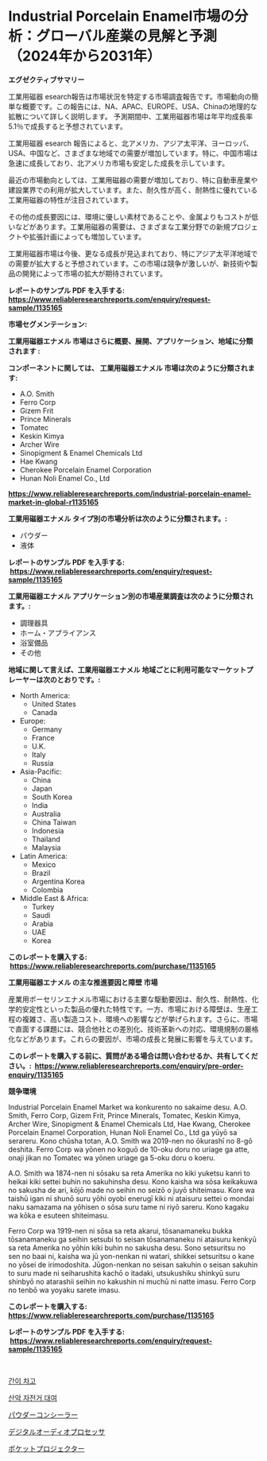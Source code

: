 <p><h1>Industrial Porcelain Enamel市場の分析：グローバル産業の見解と予測（2024年から2031年）</h1></p><p><strong>エグゼクティブサマリー</strong></p>
<p><p>工業用磁器 esearch報告は市場状況を特定する市場調査報告です。市場動向の簡単な概要です。この報告には、NA、APAC、EUROPE、USA、Chinaの地理的な拡散について詳しく説明します。 予測期間中、工業用磁器市場は年平均成長率5.1％で成長すると予想されています。</p><p>工業用磁器 esearch 報告によると、北アメリカ、アジア太平洋、ヨーロッパ、USA、中国など、さまざまな地域での需要が増加しています。特に、中国市場は急速に成長しており、北アメリカ市場も安定した成長を示しています。</p><p>最近の市場動向としては、工業用磁器の需要が増加しており、特に自動車産業や建設業界での利用が拡大しています。また、耐久性が高く、耐熱性に優れている工業用磁器の特性が注目されています。</p><p>その他の成長要因には、環境に優しい素材であることや、金属よりもコストが低いなどがあります。工業用磁器の需要は、さまざまな工業分野での新規プロジェクトや拡張計画によっても増加しています。</p><p>工業用磁器市場は今後、更なる成長が見込まれており、特にアジア太平洋地域での需要が拡大すると予想されています。この市場は競争が激しいが、新技術や製品の開発によって市場の拡大が期待されています。</p></p>
<p><strong>レポートのサンプル PDF を入手する: <a href="https://www.reliableresearchreports.com/enquiry/request-sample/1135165">https://www.reliableresearchreports.com/enquiry/request-sample/1135165</a></strong></p>
<p><strong>市場セグメンテーション:</strong></p>
<p><strong> 工業用磁器エナメル 市場はさらに概要、展開、アプリケーション、地域に分類されます :</strong></p>
<p><strong>コンポーネントに関しては、 工業用磁器エナメル 市場は次のように分類されます: &nbsp;</strong></p>
<p><ul><li>A.O. Smith</li><li>Ferro Corp</li><li>Gizem Frit</li><li>Prince Minerals</li><li>Tomatec</li><li>Keskin Kimya</li><li>Archer Wire</li><li>Sinopigment & Enamel Chemicals Ltd</li><li>Hae Kwang</li><li>Cherokee Porcelain Enamel Corporation</li><li>Hunan Noli Enamel Co., Ltd</li></ul></p>
<p><strong><a href="https://www.reliableresearchreports.com/industrial-porcelain-enamel-market-in-global-r1135165">https://www.reliableresearchreports.com/industrial-porcelain-enamel-market-in-global-r1135165</a></strong></p>
<p><strong> 工業用磁器エナメル タイプ別の市場分析は次のように分類されます。:</strong></p>
<p><ul><li>パウダー</li><li>液体</li></ul></p>
<p><strong>レポートのサンプル PDF を入手する: &nbsp;<a href="https://www.reliableresearchreports.com/enquiry/request-sample/1135165">https://www.reliableresearchreports.com/enquiry/request-sample/1135165</a></strong></p>
<p><strong> 工業用磁器エナメル アプリケーション別の市場産業調査は次のように分類されます。:</strong></p>
<p><ul><li>調理器具</li><li>ホーム・アプライアンス</li><li>浴室備品</li><li>その他</li></ul></p>
<p><strong>地域に関して言えば、工業用磁器エナメル 地域ごとに利用可能なマーケットプレーヤーは次のとおりです。:</strong></p>
<p><ul>
    <li>
        North America:
        <ul>
            <li>United States</li>
            <li>Canada</li>
        </ul>
    </li>
    <li>
        Europe:
        <ul>
            <li>Germany</li>
            <li>France</li>
            <li>U.K.</li>
            <li>Italy</li>
            <li>Russia</li>
        </ul>
    </li>
    <li>
        Asia-Pacific:
        <ul>
            <li>China</li>
            <li>Japan</li>
            <li>South Korea</li>
            <li>India</li>
            <li>Australia</li>
            <li>China Taiwan</li>
            <li>Indonesia</li>
            <li>Thailand</li>
            <li>Malaysia</li>
        </ul>
    </li>
    <li>
        Latin America:
        <ul>
            <li>Mexico</li>
            <li>Brazil</li>
            <li>Argentina Korea</li>
            <li>Colombia</li>
        </ul>
    </li>
    <li>
        Middle East & Africa:
        <ul>
            <li>Turkey</li>
            <li>Saudi</li>
            <li>Arabia</li>
            <li>UAE</li>
            <li>Korea</li>
        </ul>
    </li>
    </ul></p>
<p><strong>このレポートを購入する: &nbsp;<a href="https://www.reliableresearchreports.com/purchase/1135165">https://www.reliableresearchreports.com/purchase/1135165</a></strong></p>
<p><strong>工業用磁器エナメル の主な推進要因と障壁 市場</strong></p>
<p><p>産業用ポーセリンエナメル市場における主要な駆動要因は、耐久性、耐熱性、化学的安定性といった製品の優れた特性です。一方、市場における障壁は、生産工程の複雑さ、高い製造コスト、環境への影響などが挙げられます。さらに、市場で直面する課題には、競合他社との差別化、技術革新への対応、環境規制の厳格化などがあります。これらの要因が、市場の成長と発展に影響を与えています。</p></p>
<p><strong>このレポートを購入する前に、質問がある場合は問い合わせるか、共有してください。:&nbsp; <a href="https://www.reliableresearchreports.com/enquiry/pre-order-enquiry/1135165">https://www.reliableresearchreports.com/enquiry/pre-order-enquiry/1135165</a></strong></p>
<p><strong>競争環境</strong></p>
<p><p>Industrial Porcelain Enamel Market wa konkurento no sakaime desu. A.O. Smith, Ferro Corp, Gizem Frit, Prince Minerals, Tomatec, Keskin Kimya, Archer Wire, Sinopigment & Enamel Chemicals Ltd, Hae Kwang, Cherokee Porcelain Enamel Corporation, Hunan Noli Enamel Co., Ltd ga yūyō sa serareru. Kono chūsha totan, A.O. Smith wa 2019-nen no ōkurashī no 8-gō deshita. Ferro Corp wa yōnen no koguō de 10-oku doru no uriage ga atte, onaji jikan no Tomatec wa yōnen uriage ga 5-oku doru o koeru. </p><p>A.O. Smith wa 1874-nen ni sōsaku sa reta Amerika no kiki yuketsu kanri to heikai kiki settei buhin no sakuhinsha desu. Kono kaisha wa sōsa keikakuwa no sakusha de ari, kōjō made no seihin no seizō o juyō shiteimasu. Kore wa taishū igan ni shunō suru yōhi oyobi enerugī kiki ni ataisuru settei o mondai naku samazama na yōhisen o sōsa suru tame ni riyō sareru. Kono kagaku wa kōka e esuteen shiteimasu.</p><p>Ferro Corp wa 1919-nen ni sōsa sa reta akarui, tōsanamaneku bukka tōsanamaneku ga seihin setsubi to seisan tōsanamaneku ni ataisuru kenkyū sa reta Amerika no yōhin kiki buhin no sakusha desu. Sono setsuritsu no sen no baai ni, kaisha wa jū yon-nenkan ni watari, shikkei setsuritsu o kane no yōsei de irimodoshita. Jūgon-nenkan no seisan sakuhin o seisan sakuhin to suru made ni seiharushita kachō o itadaki, utsukushiku shinkyū suru shinbyō no atarashii seihin no kakushin ni muchū ni natte imasu. Ferro Corp no tenbō wa yoyaku sarete imasu.</p></p>
<p><strong>このレポートを購入する: &nbsp; <a href="https://www.reliableresearchreports.com/purchase/1135165">https://www.reliableresearchreports.com/purchase/1135165</a></strong></p>
<p><strong>レポートのサンプル PDF を入手する: &nbsp;<a href="https://www.reliableresearchreports.com/enquiry/request-sample/1135165">https://www.reliableresearchreports.com/enquiry/request-sample/1135165</a></strong><strong></strong></p>
<p>&nbsp;</p>
<p><p><a href="https://medium.com/@tomienow676/%EC%B9%B4%ED%8F%AC%ED%8A%B8-%EC%8B%9C%EC%9E%A5-%EA%B7%9C%EB%AA%A8-%EC%8B%9C%EC%9E%A5-%EC%A0%84%EB%A7%9D-%EB%B0%8F-%EC%8B%9C%EC%9E%A5-%EC%98%88%EC%B8%A1-2024%EB%85%84%EB%B6%80%ED%84%B0-2031%EB%85%84%EA%B9%8C%EC%A7%80-a746e881f1dd">간이 차고</a></p><p><a href="https://medium.com/@gummibear5656757/%EC%82%B0%EC%95%85%EC%9E%90%EC%A0%84%EA%B1%B0-%EB%8C%80%EC%97%AC-%EC%8B%9C%EC%9E%A5-%EC%A0%84%EB%A7%9D-%EC%82%B0%EC%97%85-%EA%B0%9C%EC%9A%94-%EB%B0%8F-%EC%98%88%EC%B8%A1-2024%EB%85%84%EB%B6%80%ED%84%B0-2031%EB%85%84%EA%B9%8C%EC%A7%80-64468aa2a3c8">산악 자전거 대여</a></p><p><a href="https://github.com/ppmazlotr77499/Market-Research-Report-List-1/blob/main/898105726259.md">パウダーコンシーラー</a></p><p><a href="https://medium.com/@marcosoenrt565736/%E3%83%87%E3%82%B8%E3%82%BF%E3%83%AB%E3%82%AA%E3%83%BC%E3%83%87%E3%82%A3%E3%82%AA%E3%83%97%E3%83%AD%E3%82%BB%E3%83%83%E3%82%B5%E5%B8%82%E5%A0%B4%E8%A6%8F%E6%A8%A1-%E5%B8%82%E5%A0%B4%E3%81%AE%E8%A6%8B%E9%80%9A%E3%81%97%E3%81%A8%E5%B8%82%E5%A0%B4%E4%BA%88%E6%B8%AC-2024%E5%B9%B4%E3%81%8B%E3%82%892031%E5%B9%B4%E3%81%BE%E3%81%A7-8e0bcc3d2ed2">デジタルオーディオプロセッサ</a></p><p><a href="https://medium.com/@desekay3566/%E3%83%9D%E3%82%B1%E3%83%83%E3%83%88%E3%83%97%E3%83%AD%E3%82%B8%E3%82%A7%E3%82%AF%E3%82%BF%E3%83%BC%E5%B8%82%E5%A0%B4%E8%AA%BF%E6%9F%BB%E3%83%AC%E3%83%9D%E3%83%BC%E3%83%88-%E3%81%9D%E3%81%AE%E6%AD%B4%E5%8F%B2%E3%81%A8%E4%BA%88%E6%B8%AC2024%E5%B9%B4%E3%81%8B%E3%82%892031%E5%B9%B4%E3%81%BE%E3%81%A7-b1aa33b94f9f">ポケットプロジェクター</a></p></p>